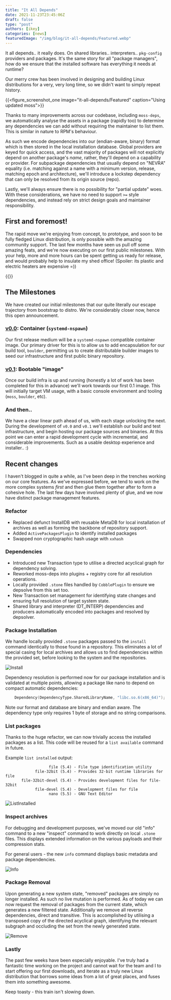 ```yaml
---
title: "It All Depends"
date: 2021-11-23T23:45:06Z
draft: false
type: "post"
authors: [ikey]
categories: [news]
featuredImage: "/img/blog/it-all-depends/Featured.webp"
---
```


It all depends.. it really does. On shared libraries.. interpreters.. `pkg-config` providers
and packages. It's the same story for all "package managers", how do we ensure that the
installed software has everything it needs at runtime?

Our merry crew has been involved in designing and building Linux distributions for a very, very
long time, so we didn't want to simply repeat history.

<!--more-->

{{<figure_screenshot_one image="it-all-depends/Featured" caption="Using updated moss">}}


Thanks to many improvements across our codebase, including `moss-deps`, we automatically analyse
the assets in a package (rapidly too) to determine any dependencies we can add without requiring
the maintainer to list them. This is similar in nature to RPM's behaviour.

As such we encode dependencies into our (endian-aware, binary) format which is then stored in the
local installation database. Global providers are keyed for quick access, and the vast majority
of packages will not explicitly depend on another package's *name*, rather, they'll depend on
a capability or provider. For subpackage dependencies that usually depend on "NEVRA" equality
(i.e. matching against a name with a minimum version, release, matching epoch and architecture),
we'll introduce a lockstep dependency that can only be resolved from its origin source (repo).

Lastly, we'll always ensure there is no possibility for "partial update" woes. With these
considerations, we have no need to support `>=` style dependencies, and instead rely on
strict design goals and maintainer responsibility.

## First and foremost!

The rapid move we're enjoying from concept, to prototype, and soon to be fully fledged Linux distribution,
is only possible with the amazing community support. The last few months have seen us pull off some amazing
feats, and we're now executing on our first public milestones. With your help, more and more hours can be
spent getting us ready for release, and would probably help to insulate my shed office! (Spoiler: its
plastic and electric heaters are expensive =))

{{<oc>}}

## The Milestones

We have created our initial milestones that our quite literally our escape trajectory from
bootstrap to distro. We're considerably closer now, hence this open announcement.

### [v0.0](https://gitlab.com/groups/serpent-os/-/milestones/1]): Container (`systemd-nspawn`)

Our first release medium will be a `systemd-nspawn` compatible container image. Our primary
driver for this is to allow us to add encapsulation for our build tool, `boulder`, permitting
us to create distributable builder images to seed our infrastructure and first public binary
repository.

### [v0.1](https://gitlab.com/groups/serpent-os/-/milestones/2): Bootable "image"

Once our build infra is up and running (honestly a lot of work has been completed for this in
advance) we'll work towards our first 0.1 image. This will initially target VM usage, with
a basic console environment and tooling (`moss`, `boulder`, etc).

### And then..

We have a clear linear path ahead of us, with each stage unlocking the next. During the development
of `v0.0` and `v0.1` we'll establish our build and test infrastructure, and begin hosting our
package sources and binaries. At this point we can enter a rapid development cycle with
incremental, and considerable improvements. Such as a usable desktop experience and installer.. :)

## Recent changes

I haven't blogged in quite a while, as I've been deep in the trenches working on our core features.
As we've expressed before, we tend to work on the more complex systems *first* and then glue them
together after to form a cohesive hole. The last few days have involved plenty of glue, and we now
have distinct package management features.

### Refactor

 - Replaced defunct InstallDB with reusable MetaDB for local installation of archives as well as
   forming the backbone of repository support.
 - Added `ActivePackagesPlugin` to identify installed packages
 - Swapped non cryptographic hash usage with `xxhash`

### Dependencies

 - Introduced new Transaction type to utilise a directed acyclical graph for dependency solving.
 - Reworked moss-deps into plugins + registry core for all resolution operations.
 - Locally provided `.stone` files handled by `CobblePlugin` to ensure we depsolve from this
   set too.
 - New Transaction set management for identifying state changes and ensuring full resolution
   of target system state.
 - Shared library and interpreter (DT_INTERP) dependencies and producers automatically encoded
   into packages and resolved by depsolver.


### Package Installation

We handle locally provided `.stone` packages passed to the `install` command identically to
those found in a repository.  This eliminates a lot of special casing for local archives and
allows us to find dependencies within the provided set, before looking to the system and the
repositories.

![Install](/static/img/blog/it-all-depends/Install.webp "Installing packages")

Dependency resolution is performed now for our package installation and is validated at
multiple points, allowing a package like nano to depend on compact automatic dependencies:

```d
	Dependency(DependencyType.SharedLibraryName, "libc.so.6(x86_64)");
```

Note our format and database are binary and endian aware. The dependency type only requires
1 byte of storage and no string comparisons.

### List packages

Thanks to the huge refactor, we can now trivially access the installed packages as a list.
This code will be reused for a `list available` command in future.

Example `list installed` output:

```
                   file (5.4) - File type identification utility
             file-32bit (5.4) - Provides 32-bit runtime libraries for file
       file-32bit-devel (5.4) - Provides development files for file-32bit
             file-devel (5.4) - Development files for file
                   nano (5.5) - GNU Text Editor
```

![ListInstalled](/static/img/blog/it-all-depends/ListInstalled.webp "Listing installed packages")

### Inspect archives

For debugging and development purposes, we've moved our old "info" command to a new
"inspect" command to work directly on local `.stone` files. This displays extended
information on the various payloads and their compression stats.

For general users - the new `info` command displays basic metadata and package
dependencies.

![Info](/static/img/blog/it-all-depends/Info.webp "Display package information")

### Package Removal

Upon generating a new system state, "removed" packages are simply no longer installed. As such
no live mutation is performed. As of today we can now request the removal of packages from the
current state, which generates a new filtered state. Additionally we remove all reverse dependencies,
direct and transitive. This is accomplished by utilising a transposed copy of the directed acyclical
graph, identifying the relevant subgraph and occluding the set from the newly generated state.

![Remove](/static/img/blog/it-all-depends/Remove.webp "Remove packages")

### Lastly

The past few weeks have been especially enjoyable. I've truly had a fantastic time working on the project
and cannot wait for the team and I to start offering our first downloads, and iterate as a truly new
Linux distribution that borrows some ideas from a lot of great places, and fuses them into something
awesome.

Keep toasty - this train isn't slowing down.
